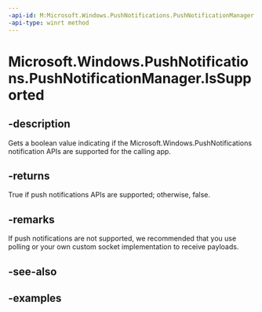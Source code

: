 ```yaml
---
-api-id: M:Microsoft.Windows.PushNotifications.PushNotificationManager.IsSupported
-api-type: winrt method
---
```


# Microsoft.Windows.PushNotifications.PushNotificationManager.IsSupported

<!--
public static bool IsSupported ();
-->


## -description

Gets a boolean value indicating if the Microsoft.Windows.PushNotifications notification APIs are supported for the calling app. 

## -returns

True if push notifications APIs are supported; otherwise, false.

## -remarks

If push notifications are not supported, we recommended that you use polling or your own custom socket implementation to receive payloads.


## -see-also

## -examples


